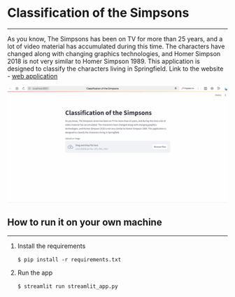 # Classification of the Simpsons
---
As you know, The Simpsons has been on TV for more than 25 years, and a lot of video material has accumulated during this time. The characters have changed along with changing graphics technologies, and Homer Simpson 2018 is not very similar to Homer Simpson 1989. This application is designed to classify the characters living in Springfield.
Link to the website - [web application](https://simpsons-classification.streamlit.app/)


![Example of how the site works](ui.gif)


## How to run it on your own machine
---
1. Install the requirements
   ```
   $ pip install -r requirements.txt
   ```
2. Run the app
   ```
   $ streamlit run streamlit_app.py
   ```
